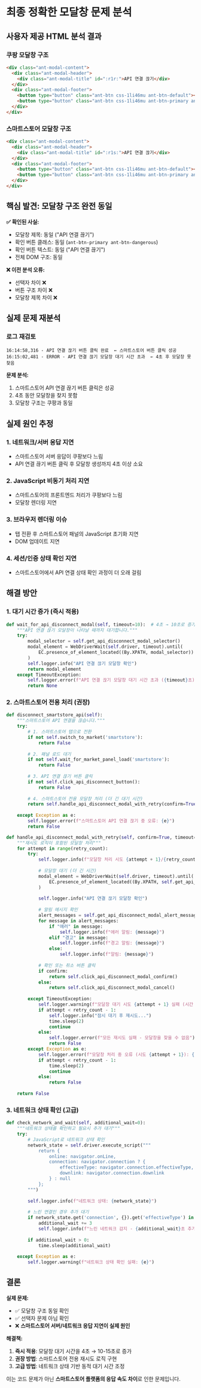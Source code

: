 # 최종 정확한 모달창 문제 분석

## 사용자 제공 HTML 분석 결과

### 쿠팡 모달창 구조
```html
<div class="ant-modal-content">
  <div class="ant-modal-header">
    <div class="ant-modal-title" id=":r1r:">API 연결 끊기</div>
  </div>
  <div class="ant-modal-footer">
    <button type="button" class="ant-btn css-1li46mu ant-btn-default"><span>취소</span></button>
    <button type="button" class="ant-btn css-1li46mu ant-btn-primary ant-btn-dangerous"><span>API 연결 끊기</span></button>
  </div>
</div>
```

### 스마트스토어 모달창 구조
```html
<div class="ant-modal-content">
  <div class="ant-modal-header">
    <div class="ant-modal-title" id=":r1s:">API 연결 끊기</div>
  </div>
  <div class="ant-modal-footer">
    <button type="button" class="ant-btn css-1li46mu ant-btn-default"><span>취소</span></button>
    <button type="button" class="ant-btn css-1li46mu ant-btn-primary ant-btn-dangerous"><span>API 연결 끊기</span></button>
  </div>
</div>
```

## 핵심 발견: 모달창 구조 완전 동일

**✅ 확인된 사실:**
- 모달창 제목: 동일 ("API 연결 끊기")
- 확인 버튼 클래스: 동일 (`ant-btn-primary ant-btn-dangerous`)
- 확인 버튼 텍스트: 동일 ("API 연결 끊기")
- 전체 DOM 구조: 동일

**❌ 이전 분석 오류:**
- 선택자 차이 ❌
- 버튼 구조 차이 ❌
- 모달창 제목 차이 ❌

## 실제 문제 재분석

### 로그 재검토
```
16:14:58,316 - API 연결 끊기 버튼 클릭 완료  ← 스마트스토어 버튼 클릭 성공
16:15:02,481 - ERROR - API 연결 끊기 모달창 대기 시간 초과  ← 4초 후 모달창 못찾음
```

**문제 분석:**
1. 스마트스토어 API 연결 끊기 버튼 클릭은 성공
2. 4초 동안 모달창을 찾지 못함
3. 모달창 구조는 쿠팡과 동일

## 실제 원인 추정

### 1. 네트워크/서버 응답 지연
- 스마트스토어 서버 응답이 쿠팡보다 느림
- API 연결 끊기 버튼 클릭 후 모달창 생성까지 4초 이상 소요

### 2. JavaScript 비동기 처리 지연
- 스마트스토어의 프론트엔드 처리가 쿠팡보다 느림
- 모달창 렌더링 지연

### 3. 브라우저 렌더링 이슈
- 탭 전환 후 스마트스토어 패널의 JavaScript 초기화 지연
- DOM 업데이트 지연

### 4. 세션/인증 상태 확인 지연
- 스마트스토어에서 API 연결 상태 확인 과정이 더 오래 걸림

## 해결 방안

### 1. 대기 시간 증가 (즉시 적용)
```python
def wait_for_api_disconnect_modal(self, timeout=10):  # 4초 → 10초로 증가
    """API 연결 끊기 모달창이 나타날 때까지 대기합니다."""
    try:
        modal_selector = self.get_api_disconnect_modal_selector()
        modal_element = WebDriverWait(self.driver, timeout).until(
            EC.presence_of_element_located((By.XPATH, modal_selector))
        )
        self.logger.info("API 연결 끊기 모달창 확인")
        return modal_element
    except TimeoutException:
        self.logger.error(f"API 연결 끊기 모달창 대기 시간 초과 ({timeout}초)")
        return None
```

### 2. 스마트스토어 전용 처리 (권장)
```python
def disconnect_smartstore_api(self):
    """스마트스토어 API 연결을 끊습니다."""
    try:
        # 1. 스마트스토어 탭으로 전환
        if not self.switch_to_market('smartstore'):
            return False
        
        # 2. 패널 로드 대기
        if not self.wait_for_market_panel_load('smartstore'):
            return False
        
        # 3. API 연결 끊기 버튼 클릭
        if not self.click_api_disconnect_button():
            return False
        
        # 4. 스마트스토어 전용 모달창 처리 (더 긴 대기 시간)
        return self.handle_api_disconnect_modal_with_retry(confirm=True, timeout=15)
        
    except Exception as e:
        self.logger.error(f"스마트스토어 API 연결 끊기 중 오류: {e}")
        return False

def handle_api_disconnect_modal_with_retry(self, confirm=True, timeout=15, retry_count=3):
    """재시도 로직이 포함된 모달창 처리"""
    for attempt in range(retry_count):
        try:
            self.logger.info(f"모달창 처리 시도 {attempt + 1}/{retry_count}")
            
            # 모달창 대기 (더 긴 시간)
            modal_element = WebDriverWait(self.driver, timeout).until(
                EC.presence_of_element_located((By.XPATH, self.get_api_disconnect_modal_selector()))
            )
            
            self.logger.info("API 연결 끊기 모달창 확인")
            
            # 알림 메시지 확인
            alert_messages = self.get_api_disconnect_modal_alert_messages()
            for message in alert_messages:
                if "에러" in message:
                    self.logger.info(f"에러 알림: {message}")
                elif "경고" in message:
                    self.logger.info(f"경고 알림: {message}")
                else:
                    self.logger.info(f"알림: {message}")
            
            # 확인 또는 취소 버튼 클릭
            if confirm:
                return self.click_api_disconnect_modal_confirm()
            else:
                return self.click_api_disconnect_modal_cancel()
                
        except TimeoutException:
            self.logger.warning(f"모달창 대기 시도 {attempt + 1} 실패 (시간 초과)")
            if attempt < retry_count - 1:
                self.logger.info("잠시 대기 후 재시도...")
                time.sleep(2)
                continue
            else:
                self.logger.error(f"모든 재시도 실패 - 모달창을 찾을 수 없음")
                return False
        except Exception as e:
            self.logger.error(f"모달창 처리 중 오류 (시도 {attempt + 1}): {e}")
            if attempt < retry_count - 1:
                time.sleep(2)
                continue
            else:
                return False
    
    return False
```

### 3. 네트워크 상태 확인 (고급)
```python
def check_network_and_wait(self, additional_wait=0):
    """네트워크 상태를 확인하고 필요시 추가 대기"""
    try:
        # JavaScript로 네트워크 상태 확인
        network_state = self.driver.execute_script("""
            return {
                online: navigator.onLine,
                connection: navigator.connection ? {
                    effectiveType: navigator.connection.effectiveType,
                    downlink: navigator.connection.downlink
                } : null
            };
        """)
        
        self.logger.info(f"네트워크 상태: {network_state}")
        
        # 느린 연결인 경우 추가 대기
        if network_state.get('connection', {}).get('effectiveType') in ['slow-2g', '2g', '3g']:
            additional_wait += 3
            self.logger.info(f"느린 네트워크 감지 - {additional_wait}초 추가 대기")
        
        if additional_wait > 0:
            time.sleep(additional_wait)
            
    except Exception as e:
        self.logger.warning(f"네트워크 상태 확인 실패: {e}")
```

## 결론

**실제 문제:**
- ✅ 모달창 구조 동일 확인
- ✅ 선택자 문제 아님 확인
- ❌ **스마트스토어 서버/네트워크 응답 지연이 실제 원인**

**해결책:**
1. **즉시 적용**: 모달창 대기 시간을 4초 → 10-15초로 증가
2. **권장 방법**: 스마트스토어 전용 재시도 로직 구현
3. **고급 방법**: 네트워크 상태 기반 동적 대기 시간 조정

이는 코드 문제가 아닌 **스마트스토어 플랫폼의 응답 속도 차이**로 인한 문제입니다.